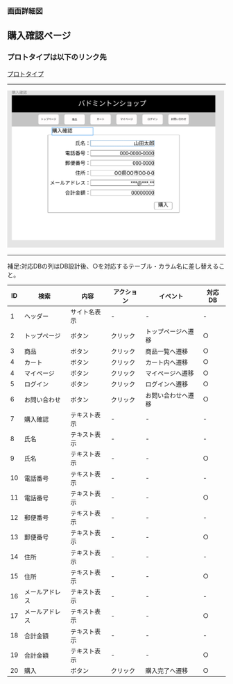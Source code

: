 ### 画面詳細図
## 購入確認ページ
### プロトタイプは以下のリンク先
[プロトタイプ](https://www.figma.com/file/xd5QU5AZieLSmIfT1NGZW3/original?node-id=30%3A1294)
*****
<img src="../img/購入確認1.png" width="500">

*****

補足:対応DBの列はDB設計後、○を対応するテーブル・カラム名に差し替えること。

| ID | 検索 | 内容 | アクション | イベント | 対応DB |
|----|-----|-----|---------|--------|-------|
|1|ヘッダー|サイト名表示|-|-|-|
|2|トップページ|ボタン|クリック|トップページへ遷移|○|
|3|商品|ボタン|クリック|商品一覧へ遷移|○|
|4|カート|ボタン|クリック|カート内へ遷移|○|
|4|マイページ|ボタン|クリック|マイページへ遷移|○|
|5|ログイン|ボタン|クリック|ログインへ遷移|○|
|6|お問い合わせ|ボタン|クリック|お問い合わせへ遷移|○|
|7|購入確認|テキスト表示|-|-|-|
|8|氏名|テキスト表示|-|-|-|
|9|氏名|テキスト表示|-|-|○|
|10|電話番号|テキスト表示|-|-|-|
|11|電話番号|テキスト表示|-|-|○|
|12|郵便番号|テキスト表示|-|-|-|
|13|郵便番号|テキスト表示|-|-|○|
|14|住所|テキスト表示|-|-|-|
|15|住所|テキスト表示|-|-|○|
|16|メールアドレス|テキスト表示|-|-|-|
|17|メールアドレス|テキスト表示|-|-|○|
|18|合計金額|テキスト表示|-|-|-|
|19|合計金額|テキスト表示|-|-|○|
|20|購入|ボタン|クリック|購入完了へ遷移|○|


